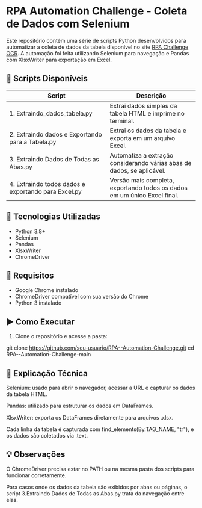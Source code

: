 # RPA Automation Challenge - Coleta de Dados com Selenium

Este repositório contém uma série de scripts Python desenvolvidos para automatizar a coleta de dados da tabela disponível no site [RPA Challenge OCR](https://rpachallengeocr.azurewebsites.net/). A automação foi feita utilizando Selenium para navegação e Pandas com XlsxWriter para exportação em Excel.

## 📁 Scripts Disponíveis

| Script                                                  | Descrição                                                                 |
|----------------------------------------------------------|---------------------------------------------------------------------------|
| 1. Extraindo_dados_tabela.py                             | Extrai dados simples da tabela HTML e imprime no terminal.               |
| 2. Extraindo dados e Exportando para a Tabela.py         | Extrai os dados da tabela e exporta em um arquivo Excel.                 |
| 3. Extraindo Dados de Todas as Abas.py                   | Automatiza a extração considerando várias abas de dados, se aplicável.   |
| 4. Extraindo todos dados e exportando para Excel.py      | Versão mais completa, exportando todos os dados em um único Excel final. |

## 🔧 Tecnologias Utilizadas

- Python 3.8+
- Selenium
- Pandas
- XlsxWriter
- ChromeDriver

## 📌 Requisitos

- Google Chrome instalado
- ChromeDriver compatível com sua versão do Chrome
- Python 3 instalado

## ▶️ Como Executar

1. Clone o repositório e acesse a pasta:


git clone https://github.com/seu-usuario/RPA--Automation-Challenge.git
cd RPA--Automation-Challenge-main

## 🧠 Explicação Técnica
Selenium: usado para abrir o navegador, acessar a URL e capturar os dados da tabela HTML.

Pandas: utilizado para estruturar os dados em DataFrames.

XlsxWriter: exporta os DataFrames diretamente para arquivos .xlsx.

Cada linha da tabela é capturada com find_elements(By.TAG_NAME, "tr"), e os dados são coletados via .text.

## 💡 Observações
O ChromeDriver precisa estar no PATH ou na mesma pasta dos scripts para funcionar corretamente.

Para casos onde os dados da tabela são exibidos por abas ou páginas, o script 3.Extraindo Dados de Todas as Abas.py trata da navegação entre elas.


